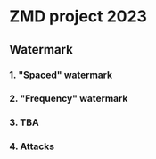 # ZMD project 2023

## Watermark

### 1. "Spaced" watermark

### 2. "Frequency" watermark

### 3. TBA

### 4. Attacks
